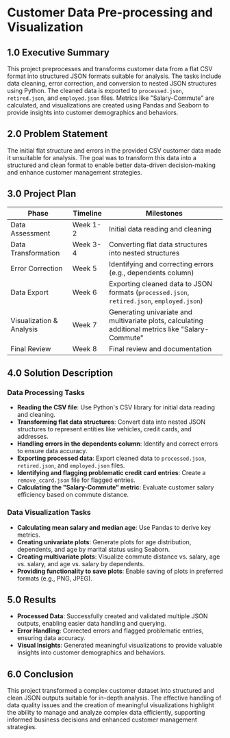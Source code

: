 # Customer Data Pre-processing and Visualization

## 1.0 Executive Summary
This project preprocesses and transforms customer data from a flat CSV format into structured JSON formats suitable for analysis. The tasks include data cleaning, error correction, and conversion to nested JSON structures using Python. The cleaned data is exported to `processed.json`, `retired.json`, and `employed.json` files. Metrics like "Salary-Commute" are calculated, and visualizations are created using Pandas and Seaborn to provide insights into customer demographics and behaviors.

## 2.0 Problem Statement
The initial flat structure and errors in the provided CSV customer data made it unsuitable for analysis. The goal was to transform this data into a structured and clean format to enable better data-driven decision-making and enhance customer management strategies.

## 3.0 Project Plan

| Phase                    | Timeline  | Milestones                                                              |
|--------------------------|-----------|-------------------------------------------------------------------------|
| Data Assessment          | Week 1-2  | Initial data reading and cleaning                                       |
| Data Transformation      | Week 3-4  | Converting flat data structures into nested structures                  |
| Error Correction         | Week 5    | Identifying and correcting errors (e.g., dependents column)             |
| Data Export              | Week 6    | Exporting cleaned data to JSON formats (`processed.json`, `retired.json`, `employed.json`) |
| Visualization & Analysis | Week 7    | Generating univariate and multivariate plots, calculating additional metrics like "Salary-Commute" |
| Final Review             | Week 8    | Final review and documentation                                          |

## 4.0 Solution Description

### Data Processing Tasks

- **Reading the CSV file**: Use Python's CSV library for initial data reading and cleaning.
- **Transforming flat data structures**: Convert data into nested JSON structures to represent entities like vehicles, credit cards, and addresses.
- **Handling errors in the dependents column**: Identify and correct errors to ensure data accuracy.
- **Exporting processed data**: Export cleaned data to `processed.json`, `retired.json`, and `employed.json` files.
- **Identifying and flagging problematic credit card entries**: Create a `remove_ccard.json` file for flagged entries.
- **Calculating the "Salary-Commute" metric**: Evaluate customer salary efficiency based on commute distance.

### Data Visualization Tasks

- **Calculating mean salary and median age**: Use Pandas to derive key metrics.
- **Creating univariate plots**: Generate plots for age distribution, dependents, and age by marital status using Seaborn.
- **Creating multivariate plots**: Visualize commute distance vs. salary, age vs. salary, and age vs. salary by dependents.
- **Providing functionality to save plots**: Enable saving of plots in preferred formats (e.g., PNG, JPEG).

## 5.0 Results

- **Processed Data**: Successfully created and validated multiple JSON outputs, enabling easier data handling and querying.
- **Error Handling**: Corrected errors and flagged problematic entries, ensuring data accuracy.
- **Visual Insights**: Generated meaningful visualizations to provide valuable insights into customer demographics and behaviors.

## 6.0 Conclusion
This project transformed a complex customer dataset into structured and clean JSON outputs suitable for in-depth analysis. The effective handling of data quality issues and the creation of meaningful visualizations highlight the ability to manage and analyze complex data efficiently, supporting informed business decisions and enhanced customer management strategies.

